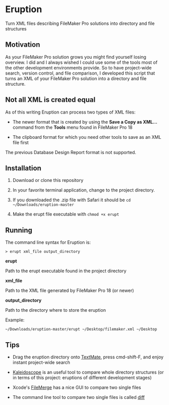 # Eruption
Turn XML files describing FileMaker Pro solutions into directory and file structures

## Motivation
As your FileMaker Pro solution grows you might find yourself losing overview. I did and I always wished I could use some of the tools most of the other development environments provide. So to have project-wide search, version control, and file comparison, I developed this script that turns an XML of your FileMaker Pro solution into a directory and file structure.

## Not all XML is created equal
As of this writing Eruption can process two types of XML files:

- The newer format that is created by using the **Save a Copy as XML…** command from the **Tools** menu found in FileMaker Pro 18

- The clipboard format for which you need other tools to save as an XML file first

The previous Database Design Report format is not supported.

## Installation

1. Download or clone this repository

2. In your favorite terminal application, change to the project directory. 

3. If you downloaded the .zip file with Safari it should be ```cd ~/Downloads/eruption-master```

4. Make the erupt file executable with ```chmod +x erupt```

## Running

The command line syntax for Eruption is:

```> erupt xml_file output_directory```

**erupt**

Path to the erupt executable found in the project directory

**xml_file**

Path to the XML file generated by FileMaker Pro 18 (or newer)

**output_directory**

Path to the directory where to store the eruption

Example:

```~/Downloads/eruption-master/erupt ~/Desktop/filemaker.xml ~/Desktop```

## Tips

- Drag the eruption directory onto [TextMate](https://macromates.com), press cmd-shift-F, and enjoy instant project-wide search

- [Kaleidoscope](https://www.kaleidoscopeapp.com) is an useful tool to compare whole directory structures (or in terms of this project: eruptions of different development stages)

- Xcode's [FileMerge](https://stackoverflow.com/questions/47563666/how-do-i-open-filemerge-app-on-mac-os-10-13-and-xcode-9) has a nice GUI to compare two single files

- The command line tool to compare two single files is called [diff](x-man-page://diff)